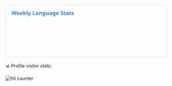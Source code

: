 

<img src="https://github.com/Escaper2/Escaper2/blob/master/images/wakatime_weekly_language_stats.svg" />

📊 Profile visitor stats:

<img src="https://profile-counter.glitch.me/eskaper2/count.svg" alt="hit counter" align="center">

<!--
**Escaper2/Escaper2** is a ✨ _special_ ✨ repository because its `README.md` (this file) appears on your GitHub profile.

Here are some ideas to get you started:

- 🔭 I’m currently working on ...
- 🌱 I’m currently learning ...
- 👯 I’m looking to collaborate on ...
- 🤔 I’m looking for help with ...
- 💬 Ask me about ...
- 📫 How to reach me: ...
- 😄 Pronouns: ...
- ⚡ Fun fact: ...
-->
